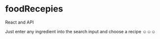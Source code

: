 # foodRecepies
React and API

Just enter any ingredient into the search input and choose a recipe ☺☺☺
